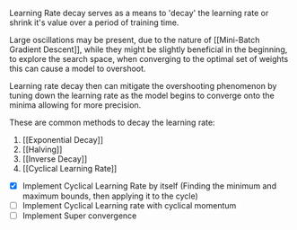Learning Rate decay serves as a means to 'decay' the learning rate or shrink it's value over a period of training time.

Large oscillations may be present, due to the nature of [[Mini-Batch Gradient Descent]], while they might be slightly beneficial in the beginning, to explore the search space, when converging to the optimal set of weights this can cause a model to overshoot.

Learning rate decay then can mitigate the overshooting phenomenon by tuning down the learning rate as the model begins to converge onto the minima allowing for more precision.

These are common methods to decay the learning rate:

1. [[Exponential Decay]]
2. [[Halving]]
3. [[Inverse Decay]]
4. [[Cyclical Learning Rate]]


- [x] Implement Cyclical Learning Rate by itself (Finding the minimum and maximum bounds, then applying it to the cycle)
- [ ] Implement Cyclical Learning rate with cyclical momentum
- [ ] Implement Super convergence